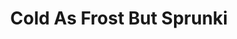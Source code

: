 ---
slug: cold-as-frost-but-sprunki-2251
title: Cold As Frost But Sprunki
description: "Cold As Frost But Sprunki is an exciting online game. Play for free directly in your browser!"
icon: /images/popular_mods/Cold As Frost But Sprunki.png
url: https://wowtbc.net/sprunkin/cold-frost-sprunki/index.html
previewImage: /images/popular_mods/Cold As Frost But Sprunki.png
type: popular mods

# SEO配置
seo:
  title: "Cold As Frost But Sprunki - Play Free Online Game | Fun Browser Games"
  description: "Cold As Frost But Sprunki - Play this fun online game for free in your browser. No download required!"
  ogImage: "/images/popular_mods/Cold As Frost But Sprunki.png"
  keywords: "cold-as-frost-but-sprunki-2251, online game, browser game, free game, popular mods game, play online"

videoUrls:
  - https://www.youtube.com/embed/example1
  - https://www.youtube.com/embed/example2

whyPlay:
  title: "Why Play Cold As Frost But Sprunki?"
  items:
    - "Immersive Gameplay: Cold As Frost But Sprunki offers an engaging and immersive gaming experience that will keep you entertained for hours"
    - "Challenging Levels: Test your skills with increasingly difficult challenges and obstacles"
    - "Beautiful Graphics: Enjoy stunning visuals and smooth animations that bring the game world to life"
    - "Regular Updates: New content and features are added regularly to keep the game fresh and exciting"
    - "Free to Play: Experience all the fun without spending a penny"
    - "Community Features: Connect with other players, share strategies, and compete for high scores"
    - "Cross-Platform: Play on any device with a web browser, no downloads required"

features:
  title: "Key Features of Cold As Frost But Sprunki"
  image: "/images/popular_mods/Cold As Frost But Sprunki.png"
  items:
    - "Intuitive Controls: Easy to learn controls make Cold As Frost But Sprunki accessible for players of all skill levels"
    - "Multiple Game Modes: Enjoy various gameplay options that provide different challenges and experiences"
    - "Character Customization: Personalize your gaming experience with unique characters and items"
    - "Achievement System: Complete special tasks to earn rewards and recognition"
    - "Leaderboards: Compete with players worldwide and see who can achieve the highest scores"

characteristics:
  title: "Game Characteristics"
  image: "/images/popular_mods/Cold As Frost But Sprunki.png"
  items:
    - "Genre: Popular mods game with elements of strategy and skill"
    - "Difficulty: Suitable for both casual gamers and those seeking a challenge"
    - "Play Time: Quick sessions or extended gameplay, depending on your preference"
    - "Art Style: Vibrant and engaging visuals that enhance the gaming experience"
    - "Sound Design: Immersive audio that complements the gameplay perfectly"

info: "Cold As Frost But Sprunki is an exciting online game that offers players a unique and engaging gaming experience. With its intuitive controls, stunning visuals, and challenging gameplay, Cold As Frost But Sprunki provides hours of entertainment for players of all ages and skill levels. Whether you're looking for a quick gaming session during a break or an extended play session, Cold As Frost But Sprunki delivers an immersive experience that will keep you coming back for more. The game features multiple levels of increasing difficulty, ensuring that players are constantly challenged as they progress. With regular updates adding new content and features, Cold As Frost But Sprunki remains fresh and exciting, providing endless entertainment options for its growing community of players."

howToPlayIntro: "Welcome to Cold As Frost But Sprunki! This guide will walk you through the basics and help you master the game. Whether you're a beginner or looking to improve your skills, these tips and instructions will enhance your gaming experience."

howToPlaySteps:
  - title: "Getting Started"
    description: "Begin your Cold As Frost But Sprunki adventure by familiarizing yourself with the controls. Use your keyboard or mouse to navigate through the game interface. The tutorial will guide you through the basic mechanics and help you understand the objectives."
  - title: "Understanding the Objectives"
    description: "In Cold As Frost But Sprunki, your main goal is to progress through levels by completing specific objectives. Each level presents unique challenges that require different strategies and approaches."
  - title: "Mastering the Controls"
    description: "Practice using the controls to improve your precision and reaction time. Cold As Frost But Sprunki requires quick reflexes and strategic thinking to overcome obstacles and defeat opponents."
  - title: "Utilizing Power-ups"
    description: "Collect power-ups throughout the game to enhance your abilities and overcome difficult challenges. Each power-up offers unique advantages that can be crucial for success."
  - title: "Developing Strategies"
    description: "As you progress in Cold As Frost But Sprunki, develop effective strategies for different scenarios. Analyze patterns, anticipate challenges, and adapt your approach to maximize your performance."

faq:
  title: "Frequently Asked Questions about Cold As Frost But Sprunki"
  items:
    - question: "Is Cold As Frost But Sprunki free to play?"
      answer: "Yes, Cold As Frost But Sprunki is completely free to play directly in your web browser. No downloads or purchases are required to enjoy the full game experience."
    - question: "Can I play Cold As Frost But Sprunki on mobile devices?"
      answer: "Yes, Cold As Frost But Sprunki is optimized for both desktop and mobile play. You can enjoy the game on any device with a web browser and internet connection."
    - question: "Are there any in-game purchases?"
      answer: "While Cold As Frost But Sprunki is free to play, there may be optional in-game purchases available for cosmetic items or additional features that don't affect core gameplay."
    - question: "How often is Cold As Frost But Sprunki updated?"
      answer: "The developers regularly update Cold As Frost But Sprunki with new content, features, and improvements based on player feedback and game performance."
    - question: "Can I play Cold As Frost But Sprunki offline?"
      answer: "Currently, Cold As Frost But Sprunki requires an internet connection to play as it's a browser-based online game."
    - question: "Is Cold As Frost But Sprunki suitable for children?"
      answer: "Yes, Cold As Frost But Sprunki is designed to be family-friendly and suitable for players of all ages."
    - question: "How do I report bugs or issues?"
      answer: "If you encounter any problems while playing Cold As Frost But Sprunki, you can report them through the game's support page or contact the developers directly through their website."
    - question: "Still Have Questions?"
      answer: "If you have additional questions about Cold As Frost But Sprunki that aren't covered in this FAQ, please visit our support center or contact our customer service team for assistance."
---